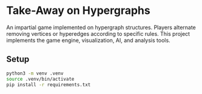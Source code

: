 # Take-Away on Hypergraphs

An impartial game implemented on hypergraph structures. Players alternate removing vertices or hyperedges according to specific rules. This project implements the game engine, visualization, AI, and analysis tools.

## Setup

```bash
python3 -m venv .venv
source .venv/bin/activate
pip install -r requirements.txt
